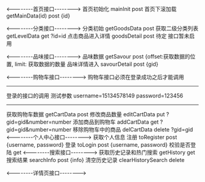 
<--------首页接口-------->
首页初始化  mainInit              post
首页下滚加载 getMainData(id)      post   {id}

<--------分类接口-------->
分类初始        getGoodsData      post
获取二级分类列表  getLevelData      get   ?id=id
点击商品进入详情  goodsDetail       post  待定 接口暂未启用

<--------品味接口-------->
品味数据  getSavour               post {offset:获取数据的位置, limit: 获取数据的数量
品味详情进入  savourDetail         post  {gid}

<--------购物车接口-------->
购物车接口必须在登录成功之后才能调用

*******
 登录的接口的调用 测试参数 username=15134578149  password=123456
*******

获取购物车数据  getCartData         post
修改商品数量    editCartData        put  ?gid=gid&number=number
添加商品到购物车 addCartData         get   ?gid=gid&number=number
移除购物车中的商品 delCartData       delete  ?gid=gid
<--------个人中心接口-------->
获取个人信息
注册  toRegister                   post {username, password}
登录  toLogin                      post {username, password}
校验是否登陆                         get
<--------搜索接口-------->
获取历史记录和热门搜索 getHistory      get
搜索结果 searchInfo                 post {info}
清空历史记录 clearHistorySearch      delete

<--------详情页接口-------->